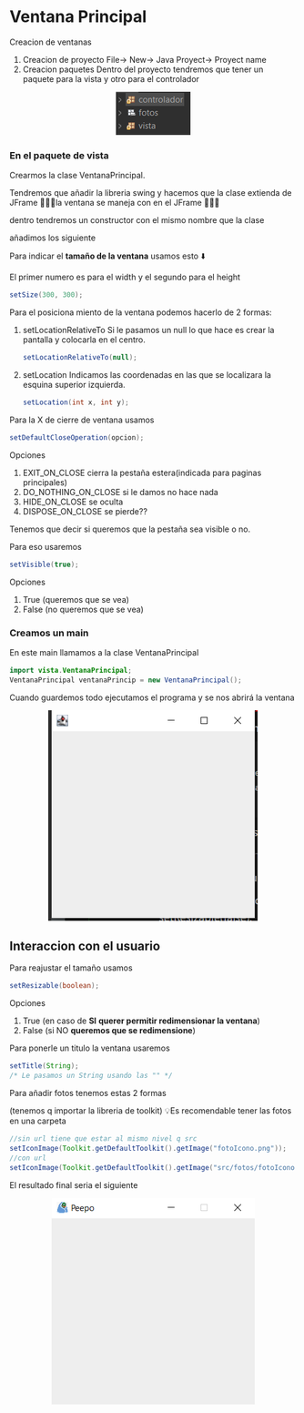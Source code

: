# Ventana Principal

Creacion de ventanas

1. Creacion de proyecto
File-> New-> Java Proyect-> Proyect name
2. Creacion paquetes
Dentro del proyecto tendremos que tener un paquete para la vista y otro para el controlador

<p align="center">
  <img src="fotosReadme/Untitled.png">
</p>

### En el paquete de vista

Crearmos la clase VentanaPrincipal.

Tendremos que añadir la libreria swing y hacemos que la clase extienda de JFrame
👀👀👀la ventana se maneja con en el JFrame 👀👀👀

dentro tendremos un constructor con el mismo nombre que la clase

añadimos los siguiente

Para indicar el **tamaño de la ventana** usamos esto ⬇️

El primer numero es para el width y el segundo para el height

```java
setSize(300, 300);
```

Para el posiciona miento de la ventana podemos hacerlo de 2 formas:

1. setLocationRelativeTo
   Si le pasamos un null lo que hace es crear la pantalla y colocarla en el centro.
    
    ```java
    setLocationRelativeTo(null);
    ```
    
2. setLocation  Indicamos las coordenadas en las que se localizara la esquina superior izquierda.
    
    ```java
    setLocation(int x, int y);
    ```
    

Para la X de cierre de ventana usamos

```java
setDefaultCloseOperation(opcion);
```

Opciones

1. EXIT_ON_CLOSE 
cierra la pestaña estera(indicada para paginas principales)
2. DO_NOTHING_ON_CLOSE
 si le damos no hace nada
3. HIDE_ON_CLOSE
 se oculta
4. DISPOSE_ON_CLOSE
 se pierde??

Tenemos que decir si queremos que la pestaña sea visible o no.

Para eso usaremos

```java
setVisible(true);
```

Opciones

1. True (queremos que se vea)
2. False (no queremos que se vea)

### Creamos un main

En este main llamamos a la clase VentanaPrincipal

```java
import vista.VentanaPrincipal;
VentanaPrincipal ventanaPrincip = new VentanaPrincipal();
```

Cuando guardemos todo ejecutamos el programa y se nos abrirá la ventana

<p align="center">
  <img src="fotosReadme/Untitled%201.png">
</p>

## Interaccion con el usuario

Para reajustar el tamaño usamos

```java
setResizable(boolean);
```

Opciones

1. True (en caso de **SI** **querer permitir redimensionar la ventana**)
2. False (si NO **queremos que se redimensione**)

Para ponerle un titulo la ventana usaremos

```java
setTitle(String);
/* Le pasamos un String usando las "" */
```

Para añadir fotos tenemos estas 2 formas

(tenemos q importar la libreria de toolkit)
💡Es recomendable tener las fotos en una carpeta

```java
//sin url tiene que estar al mismo nivel q src
setIconImage(Toolkit.getDefaultToolkit().getImage("fotoIcono.png"));
//con url
setIconImage(Toolkit.getDefaultToolkit().getImage("src/fotos/fotoIcono.png"));
```

El resultado final seria el siguiente

<p align="center">
  <img src="fotosReadme/Untitled%202.png">
</p>
